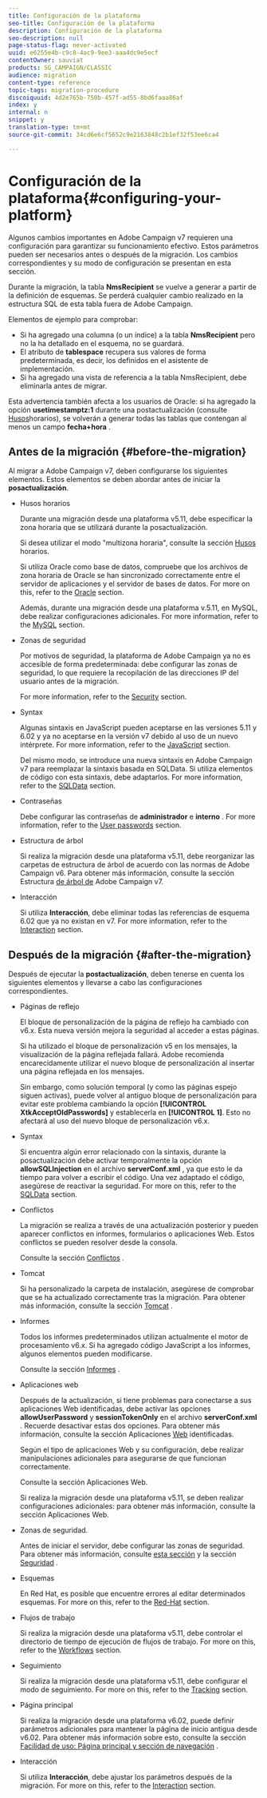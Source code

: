 ```yaml
---
title: Configuración de la plataforma
seo-title: Configuración de la plataforma
description: Configuración de la plataforma
seo-description: null
page-status-flag: never-activated
uuid: e6255e4b-c9c8-4ac9-9ee3-aaa4dc9e5ecf
contentOwner: sauviat
products: SG_CAMPAIGN/CLASSIC
audience: migration
content-type: reference
topic-tags: migration-procedure
discoiquuid: 4d2e765b-750b-457f-ad55-8bd6faaa86af
index: y
internal: n
snippet: y
translation-type: tm+mt
source-git-commit: 34cd6e6cf5652c9e2163848c2b1ef32f53ee6ca4

---
```



# Configuración de la plataforma{#configuring-your-platform}

Algunos cambios importantes en Adobe Campaign v7 requieren una configuración para garantizar su funcionamiento efectivo. Estos parámetros pueden ser necesarios antes o después de la migración. Los cambios correspondientes y su modo de configuración se presentan en esta sección.

Durante la migración, la tabla **NmsRecipient** se vuelve a generar a partir de la definición de esquemas. Se perderá cualquier cambio realizado en la estructura SQL de esta tabla fuera de Adobe Campaign.

Elementos de ejemplo para comprobar:

* Si ha agregado una columna (o un índice) a la tabla **NmsRecipient** pero no la ha detallado en el esquema, no se guardará.
* El atributo de **tablespace** recupera sus valores de forma predeterminada, es decir, los definidos en el asistente de implementación.
* Si ha agregado una vista de referencia a la tabla NmsRecipient, debe eliminarla antes de migrar.

Esta advertencia también afecta a los usuarios de Oracle: si ha agregado la opción **usetimestamptz:1** durante una postactualización (consulte [Husos](../../migration/using/general-configurations.md#time-zones)horarios), se volverán a generar todas las tablas que contengan al menos un campo **fecha+hora** .

## Antes de la migración {#before-the-migration}

Al migrar a Adobe Campaign v7, deben configurarse los siguientes elementos. Estos elementos se deben abordar antes de iniciar la **posactualización**.

* Husos horarios

   Durante una migración desde una plataforma v5.11, debe especificar la zona horaria que se utilizará durante la posactualización.

   Si desea utilizar el modo &quot;multizona horaria&quot;, consulte la sección [Husos](../../migration/using/general-configurations.md#time-zones) horarios.

   Si utiliza Oracle como base de datos, compruebe que los archivos de zona horaria de Oracle se han sincronizado correctamente entre el servidor de aplicaciones y el servidor de bases de datos. For more on this, refer to the [Oracle](../../migration/using/general-configurations.md#oracle) section.

   Además, durante una migración desde una plataforma v.5.11, en MySQL, debe realizar configuraciones adicionales. For more information, refer to the [MySQL](../../migration/using/specific-configurations-in-v5-11.md#mysql) section.

* Zonas de seguridad

   Por motivos de seguridad, la plataforma de Adobe Campaign ya no es accesible de forma predeterminada: debe configurar las zonas de seguridad, lo que requiere la recopilación de las direcciones IP del usuario antes de la migración.

   For more information, refer to the [Security](../../migration/using/general-configurations.md#security) section.

* Syntax

   Algunas sintaxis en JavaScript pueden aceptarse en las versiones 5.11 y 6.02 y ya no aceptarse en la versión v7 debido al uso de un nuevo intérprete. For more information, refer to the [JavaScript](../../migration/using/general-configurations.md#javascript) section.

   Del mismo modo, se introduce una nueva sintaxis en Adobe Campaign v7 para reemplazar la sintaxis basada en SQLData. Si utiliza elementos de código con esta sintaxis, debe adaptarlos. For more information, refer to the [SQLData](../../migration/using/general-configurations.md#sqldata) section.

* Contraseñas

   Debe configurar las contraseñas de **administrador** e **interno** . For more information, refer to the [User passwords](../../migration/using/before-starting-migration.md#user-passwords) section.

* Estructura de árbol

   Si realiza la migración desde una plataforma v5.11, debe reorganizar las carpetas de estructura de árbol de acuerdo con las normas de Adobe Campaign v6. Para obtener más información, consulte la sección Estructura [de árbol de](../../migration/using/specific-configurations-in-v5-11.md#campaign-vseven-tree-structure) Adobe Campaign v7.

* Interacción

   Si utiliza **Interacción**, debe eliminar todas las referencias de esquema 6.02 que ya no existan en v7. For more information, refer to the [Interaction](../../migration/using/general-configurations.md#interaction) section.

## Después de la migración {#after-the-migration}

Después de ejecutar la **postactualización**, deben tenerse en cuenta los siguientes elementos y llevarse a cabo las configuraciones correspondientes.

* Páginas de reflejo

   El bloque de personalización de la página de reflejo ha cambiado con v6.x. Esta nueva versión mejora la seguridad al acceder a estas páginas.

   Si ha utilizado el bloque de personalización v5 en los mensajes, la visualización de la página reflejada fallará. Adobe recomienda encarecidamente utilizar el nuevo bloque de personalización al insertar una página reflejada en los mensajes.

   Sin embargo, como solución temporal (y como las páginas espejo siguen activas), puede volver al antiguo bloque de personalización para evitar este problema cambiando la opción **[!UICONTROL XtkAcceptOldPasswords]** y establecerla en **[!UICONTROL 1]**. Esto no afectará al uso del nuevo bloque de personalización v6.x.

* Syntax

   Si encuentra algún error relacionado con la sintaxis, durante la posactualización debe activar temporalmente la opción **allowSQLInjection** en el archivo **serverConf.xml** , ya que esto le da tiempo para volver a escribir el código. Una vez adaptado el código, asegúrese de reactivar la seguridad. For more on this, refer to the [SQLData](../../migration/using/general-configurations.md#sqldata) section.

* Conflictos

   La migración se realiza a través de una actualización posterior y pueden aparecer conflictos en informes, formularios o aplicaciones Web. Estos conflictos se pueden resolver desde la consola.

   Consulte la sección [Conflictos](../../migration/using/general-configurations.md#conflicts) .

* Tomcat

   Si ha personalizado la carpeta de instalación, asegúrese de comprobar que se ha actualizado correctamente tras la migración. Para obtener más información, consulte la sección [Tomcat](../../migration/using/general-configurations.md#tomcat) .

* Informes

   Todos los informes predeterminados utilizan actualmente el motor de procesamiento v6.x. Si ha agregado código JavaScript a los informes, algunos elementos pueden modificarse.

   Consulte la sección [Informes](../../migration/using/general-configurations.md#reports) .

* Aplicaciones web

   Después de la actualización, si tiene problemas para conectarse a sus aplicaciones Web identificadas, debe activar las opciones **allowUserPassword** y **sessionTokenOnly** en el archivo **serverConf.xml** . Recuerde desactivar estas dos opciones. Para obtener más información, consulte la sección Aplicaciones [Web](../../migration/using/general-configurations.md#identified-web-applications) identificadas.

   Según el tipo de aplicaciones Web y su configuración, debe realizar manipulaciones adicionales para asegurarse de que funcionan correctamente.

   Consulte la sección Aplicaciones [](../../migration/using/general-configurations.md#web-applications) Web.

   Si realiza la migración desde una plataforma v5.11, se deben realizar configuraciones adicionales: para obtener más información, consulte la sección Aplicaciones [](../../migration/using/specific-configurations-in-v5-11.md#web-applications) Web.

* Zonas de seguridad.

   Antes de iniciar el servidor, debe configurar las zonas de seguridad. Para obtener más información, consulte [esta sección](../../installation/using/configuring-campaign-server.md#defining-security-zones) y la sección [Seguridad](../../migration/using/general-configurations.md#security) .

* Esquemas

   En Red Hat, es posible que encuentre errores al editar determinados esquemas. For more on this, refer to the [Red-Hat](../../migration/using/general-configurations.md#red-hat) section.

* Flujos de trabajo

   Si realiza la migración desde una plataforma v5.11, debe controlar el directorio de tiempo de ejecución de flujos de trabajo. For more on this, refer to the [Workflows](../../migration/using/specific-configurations-in-v5-11.md#workflows) section.

* Seguimiento

   Si realiza la migración desde una plataforma v5.11, debe configurar el modo de seguimiento. For more on this, refer to the [Tracking](../../migration/using/specific-configurations-in-v5-11.md#tracking) section.

* Página principal

   Si realiza la migración desde una plataforma v6.02, puede definir parámetros adicionales para mantener la página de inicio antigua desde v6.02. Para obtener más información sobre esto, consulte la sección [Facilidad de uso: Página principal y sección de navegación](../../migration/using/specific-configurations-in-v6-02.md#user-friendliness--home-page-and-navigation) .

* Interacción

   Si utiliza **Interacción**, debe ajustar los parámetros después de la migración. For more on this, refer to the [Interaction](../../migration/using/general-configurations.md#interaction) section.


